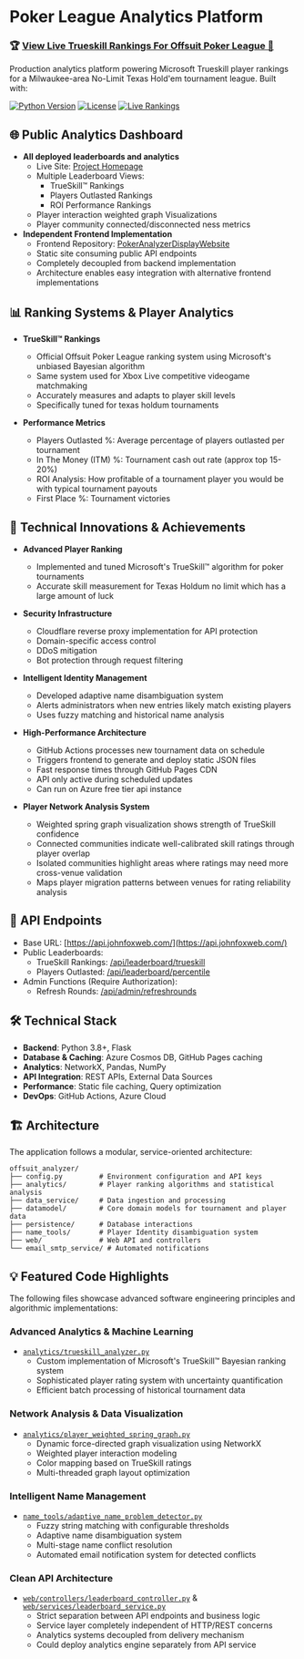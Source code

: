 # Poker League Analytics Platform

### 🏆 [View Live Trueskill Rankings For Offsuit Poker League 🔗](https://www.offsuitpokerleague.com/brookes-top-mates-player-rankings)

Production analytics platform powering Microsoft Trueskill player rankings for a Milwaukee-area No-Limit Texas Hold'em tournament league. Built with:

[![Python Version](https://img.shields.io/badge/python-3.8+-blue.svg)](https://www.python.org/downloads/)
[![License](https://img.shields.io/badge/license-MIT-green.svg)](LICENSE)
[![Live Rankings](https://img.shields.io/badge/production-deployed-brightgreen.svg)](https://www.offsuitpokerleague.com/brookes-top-mates-player-rankings)

## 🌐 Public Analytics Dashboard

- **All deployed leaderboards and analytics**
  - Live Site: [Project Homepage](https://jff97.github.io/PokerAnalyzerDisplayWebsite/)
  - Multiple Leaderboard Views:
    - TrueSkill™ Rankings
    - Players Outlasted Rankings
    - ROI Performance Rankings
  - Player interaction weighted graph Visualizations
  - Player community connected/disconnected ness metrics
- **Independent Frontend Implementation**
  - Frontend Repository: [PokerAnalyzerDisplayWebsite](https://github.com/jff97/PokerAnalyzerDisplayWebsite)
  - Static site consuming public API endpoints
  - Completely decoupled from backend implementation
  - Architecture enables easy integration with alternative frontend implementations

## 📊 Ranking Systems & Player Analytics

- **TrueSkill™ Rankings**
  - Official Offsuit Poker League ranking system using Microsoft's unbiased Bayesian algorithm
  - Same system used for Xbox Live competitive videogame matchmaking
  - Accurately measures and adapts to player skill levels
  - Specifically tuned for texas holdum tournaments

- **Performance Metrics**
  - Players Outlasted %: Average percentage of players outlasted per tournament
  - In The Money (ITM) %: Tournament cash out rate (approx top 15-20%)
  - ROI Analysis: How profitable of a tournament player you would be with typical tournament payouts 
  - First Place %: Tournament victories

## 🎯 Technical Innovations & Achievements

- **Advanced Player Ranking**
  - Implemented and tuned Microsoft's TrueSkill™ algorithm for poker tournaments
  - Accurate skill measurement for Texas Holdum no limit which has a large amount of luck

- **Security Infrastructure**
  - Cloudflare reverse proxy implementation for API protection
  - Domain-specific access control
  - DDoS mitigation
  - Bot protection through request filtering

- **Intelligent Identity Management**
  - Developed adaptive name disambiguation system
  - Alerts administrators when new entries likely match existing players
  - Uses fuzzy matching and historical name analysis

- **High-Performance Architecture**
  - GitHub Actions processes new tournament data on schedule
  - Triggers frontend to generate and deploy static JSON files
  - Fast response times through GitHub Pages CDN
  - API only active during scheduled updates
  - Can run on Azure free tier api instance

- **Player Network Analysis System**
  - Weighted spring graph visualization shows strength of TrueSkill confidence
  - Connected communities indicate well-calibrated skill ratings through player overlap
  - Isolated communities highlight areas where ratings may need more cross-venue validation
  - Maps player migration patterns between venues for rating reliability analysis

## 🔌 API Endpoints
  - Base URL: [https://api.johnfoxweb.com/](https://api.johnfoxweb.com/)
  - Public Leaderboards:
    - TrueSkill Rankings: [/api/leaderboard/trueskill](https://api.johnfoxweb.com/api/leaderboard/trueskill)
    - Players Outlasted: [/api/leaderboard/percentile](https://api.johnfoxweb.com/api/leaderboard/players-outlasted)
  - Admin Functions (Require Authorization):
    - Refresh Rounds: [/api/admin/refreshrounds](https://api.johnfoxweb.com/api/admin/refreshrounds)

## 🛠 Technical Stack

- **Backend**: Python 3.8+, Flask
- **Database & Caching**: Azure Cosmos DB, GitHub Pages caching
- **Analytics**: NetworkX, Pandas, NumPy
- **API Integration**: REST APIs, External Data Sources
- **Performance**: Static file caching, Query optimization
- **DevOps**: GitHub Actions, Azure Cloud

## 🏗 Architecture

The application follows a modular, service-oriented architecture:

```
offsuit_analyzer/
├── config.py         # Environment configuration and API keys
├── analytics/        # Player ranking algorithms and statistical analysis
├── data_service/     # Data ingestion and processing
├── datamodel/        # Core domain models for tournament and player data
├── persistence/      # Database interactions
├── name_tools/       # Player Identity disambiguation system
├── web/              # Web API and controllers
└── email_smtp_service/ # Automated notifications
```

## 💡 Featured Code Highlights

The following files showcase advanced software engineering principles and algorithmic implementations:

### Advanced Analytics & Machine Learning
- [`analytics/trueskill_analyzer.py`](offsuit_analyzer/analytics/trueskill_analyzer.py)
  - Custom implementation of Microsoft's TrueSkill™ Bayesian ranking system
  - Sophisticated player rating system with uncertainty quantification
  - Efficient batch processing of historical tournament data

### Network Analysis & Data Visualization
- [`analytics/player_weighted_spring_graph.py`](offsuit_analyzer/analytics/player_weighted_spring_graph.py)
  - Dynamic force-directed graph visualization using NetworkX
  - Weighted player interaction modeling
  - Color mapping based on TrueSkill ratings
  - Multi-threaded graph layout optimization

### Intelligent Name Management
- [`name_tools/adaptive_name_problem_detector.py`](offsuit_analyzer/name_tools/adaptive_name_problem_detector.py)
  - Fuzzy string matching with configurable thresholds
  - Adaptive name disambiguation system
  - Multi-stage name conflict resolution
  - Automated email notification system for detected conflicts

### Clean API Architecture
- [`web/controllers/leaderboard_controller.py`](offsuit_analyzer/web/controllers/leaderboard_controller.py) & [`web/services/leaderboard_service.py`](offsuit_analyzer/web/services/leaderboard_service.py)
  - Strict separation between API endpoints and business logic
  - Service layer completely independent of HTTP/REST concerns
  - Analytics systems decoupled from delivery mechanism
  - Could deploy analytics engine separately from API service